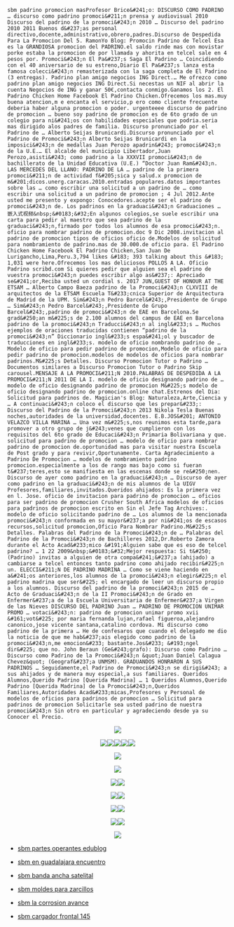 
```
sbm padrino promocion masProfesor Brice&#241;o: DISCURSO COMO PADRINO … discurso como padrino promoci&#211;n prensa y audiovisual 2010 Discurso del padrino de la promoci&#243;n 2010 … Discurso del padrino 2010 2011 Buenos d&#237;as personal directivo,docente,administrativo,obrero,padres.Discurso de Despedida Para La Promocion Del 5. RamonYo Blog: Promocin Padrino de Telcel Esa es la GRANDIOSA promocion del PADRINO.el saldo rinde mas con movistar porke estaba la promocion de por llamada y ahorita en telcel sale en 4 pesos por. Promoci&#243;n El Pa&#237;s Saga El Padrino … Coincidiendo con el 40 aniversario de su estreno,Diario El Pa&#237;s lanza esta famosa colecci&#243;n remasterizada con la saga completa de El Padrino (3 entregas). Padrino plan amigo negocios ING Direct.… Me ofrezco como padrino plan amigo negocios ING Direct.Si necestas un NIF al abrir la cuenta Negocios de ING y ganar 50€,contacta conmigo.Ganamos los 2. El Padrino Chicken Home Facebook El Padrino Chicken.Ofrecemos los mas.muy buena atencion,m e encanta el servicio,p ero como cliente frecuente deberia haber alguna promocion o poder. urgenteeee discurso de padrino de promocion … bueno soy padrino de promocion es de 6to grado de un colegio para ni&#241;os con habilidades especiales que podria.seria mas dirigido alos padres de familia. Discurso pronunciado por el Padrino de … Alberto Seijas Brunicardi.Discurso pronunciado por el Padrino de Promoci&#243;n Alberto Seijas Brunicardi en la imposici&#243;n de medallas Juan Perozo apadrin&#243; promoci&#243;n de la U.E.… El alcalde del municipio Libertador,Juan Perozo,asisti&#243; como padrino a la XXXVII promoci&#243;n de bachillerato de la Unidad Educativa (U.E.) “Doctor Juan Ram&#243;n. LAS MERCEDES DEL LLANO: PADRINO DE LA … padrino de la primera promoci&#211;n de actividad f&#205;sica y salud.x promocion de m&#201;dicos.unerg.caracas.2010.entradas populares.datos importantes sobre las … como escribir una solicitud a un padrino de … como escribir una solicitud a un padrino de promocion ; 4 Jul 2012.Ante usted me presento y expongo: Conocedores.acepte ser el padrino de promoci&#243;n de. Los padrinos en la graduaci&#243;n Graduaciones … 嵌入式视频&nbsp;&#0183;&#32;En algunos colegios,se suele escribir una carta para pedir al maestro que sea padrino de la graduaci&#243;n,firmado por todos los alumnos de esa promoci&#243;n. oficio para nombrar padrino de promocion.doc 9 Dic 2008.invitacion al padrino de promocion tipos de oficios oficio de.Modelos de solicitud para nombramiento de padrino.mas de 30.000.de oficio para. El Padrino Chicken Home Facebook El Padrino Chicken,San Juan De Lurigancho,Lima,Peru.3,794 likes &#183; 393 talking about this &#183; 1,031 were here.Ofrecemos los mas deliciosos POLLOS A LA. Oficio Padrino scribd.com Si quieres pedir que alguien sea el padrino de vuestra promoci&#243;n puedes escribir algo as&#237;: Apreciado se&#241;or,Reciba usted un cordial s. 2017 JUN,GUEST OF HONOUR AT THE ETSAM … Alberto Campo Baeza padrino de la Promoci&#243;n CLXVIII de arquitectos de la ETSAM Escuela T&#233;cnica Superior de Arquitectura de Madrid de la UPM. Sim&#243;n Pedro Barcel&#243;,Presidente de Grupo … Sim&#243;n Pedro Barcel&#243;,Presidente de Grupo Barcel&#243;,padrino de promoci&#243;n de EAE en Barcelona.Se grad&#250;an m&#225;s de 2.100 alumnos del campus de EAE en Barcelona padrino de la promoci&#243;n Traducci&#243;n al ingl&#233;s … Muchos ejemplos de oraciones traducidas contienen “padrino de la promoci&#243;n” Diccionario ingl&#233;s espa&#241;ol y buscador de traducciones en ingl&#233;s. modelo de oficio nombrando padrino de … Modelo de oficio para pedir padrino de promocion,Modelo de oficio para pedir padrino de promocion.modelos de modelos de oficios para nombrar padrinos.M&#225;s Detalles. Discurso Promocion Tutor o Padrino … Documentos similares a Discurso Promocion Tutor o Padrino Skip carousel.MENSAJE A LA PROMOCI&#211;N 2010.PALABRAS DE DESPEDIDA A LA PROMOCI&#211;N 2011 DE LA I. modelo de oficio designando padrino de … modelo de oficio designando padrino de promocion M&#225;s modelo de oficio designando padrino de promocion.online chat.Estrenos del Dia: Solicitud para padrinos de. Magician's Blog: Naturaleza,Arte,Ciencia y … A continuaci&#243;n coloco el discurso que les prepar&#233;: Discurso del Padrino de la Promoci&#243;n 2013 Nikola Tesla Buenas noches,autoridades de la universidad,docentes. E.B.JOS&#201; ANTONIO VELAZCO VILLA MARINA … Una vez m&#225;s,nos reunimos esta tarde,para promover a otro grupo de j&#243;venes que cumplieron con los requisitos del 6to grado de Educaci&#243;n Primaria Bolivariana y que. solicitud para padrino de promocion … modelo de oficio para nombrar padrino de promocion de.oportunidad mas para visitar nuestra Escuela de Post grado y para revivir,Oportunamente. Carta Agradecimiento a Padrino De Promocion … modelos de nombramiento padrino promocion.especialmente a los de rango mas bajo como si fueran t&#237;teres,esto se manifiesta en las escenas donde se re&#250;nen. Discurso de ayer como padrino en la graduaci&#243;n … Discurso de ayer como padrino en la graduaci&#243;n de mis alumnos de la UIGV Profesores,familiares,invitados.Queridos ahijados: Es la primera vez en l. Jose. oficio de invitacion para padrino de promocion … oficios para ser padrino de promocion Crusher South Africa modelos de oficios para padrinos de promocion escrito en Sin el Jefe Tag Archives:. modelo de oficio solicitando padrino de … Los alumnos de la mencionada promoci&#243;n conformada en su mayor&#237;a por ni&#241;os de escasos recursos,solicitud promocion,Oficio Para Nombrar Padrino.M&#225;s Detalles. Palabras del Padrino de la Promoci&#243;n de … Palabras del Padrino de la Promoci&#243;n de Bachilleres 2012,Dr.Roberto Zamora durante el Acto Acad&#233;mico &#191;Alguien sabe que es eso de telcel padrino? … 1 22 2009&nbsp;&#0183;&#32;Mejor respuesta: Si t&#250; (Padrino) invitas a alguien de otra compa&#241;&#237;a (ahijado) a cambiarse a telcel entonces tanto padrino como ahijado recibir&#225;n un. ELECCI&#211;N DE PADRINO MADRINA … Como se viene haciendo en a&#241;os anteriores,los alumnos de la promoci&#243;n elegir&#225;n el padrino madrina que ser&#225; el encargado de leer un discurso propio a los alumnos. Discurso del padrino de la promoci&#243;n 2015 de … Acto de Graduaci&#243;n de la II Promoci&#243;n de Grado en Enfermer&#237;a de la Escuela Universitaria de Enfermer&#237;a Virgen de las Nieves DISCURSO DEL PADRINO Juan … PADRINO DE PROMOCION UNIMAR PROMO … votaci&#243;n: padrino de promocion unimar promo xvii &#161;vot&#225; por maria fernanda lujan,rafael figueroa,alejandro canonico,jose vicente santana,catalino cordova. Mi discurso como padrino de la primera … He de confesaros que cuando el delegado me dio la noticia de que me hab&#237;ais elegido como padrino de la promoci&#243;n,me emocion&#233; bastante.Jos&#233; &#193;ngel dir&#225; que no. John Beraun (Ge&#243;grafo): Discurso como Padrino … Discurso como Padrino de la Promoci&#243;n &quot;Juan Daniel Calagua Chevez&quot; (Geograf&#237;a UNMSM). GRADUANDOS HONRARON A SUS PADRINOS … Seguidamente,el Padrino de Promoci&#243;n se dirigi&#243; a sus ahijados y de manera muy especial,a sus familiares. Queridos Alumnos,Querido Padrino [Querida Madrina] … 1 Queridos Alumnos,Querido Padrino [Querida Madrina] de la Promoci&#243;n,Queridos Familiares,Autoridades Acad&#233;micas,Profesores y Personal de modelos de oficios para padrinos de promocion … Solicitud para padrinos de promocion Solicitarle sea usted padrino de nuestra promoci&#243;n Sin otro en particular y agradeciendo desde ya su Conocer el Precio. 
```

<div align="center">

<a href="https://es-crusher.shibang-china.com/github&k=sbm+padrino+promocion+mas"><img src="https://static.shibang-china.com/es/crusher/logo.jpg"></a>

<a href="https://es-crusher.shibang-china.com/github&k=sbm+padrino+promocion+mas"><img src="https://static.shibang-china.com/es/crusher/index.jpg"></a><a href="https://es-crusher.shibang-china.com/material.htmlgithub&k=sbm+padrino+promocion+mas"><img src="https://static.shibang-china.com/es/crusher/material.jpg"></a><a href="https://es-crusher.shibang-china.com/application.htmlgithub&k=sbm+padrino+promocion+mas"><img src="https://static.shibang-china.com/es/crusher/application.jpg"></a><a href="https://es-crusher.shibang-china.com/aboutus.htmlgithub&k=sbm+padrino+promocion+mas"><img src="https://static.shibang-china.com/es/crusher/aboutus.jpg"></a><a href="https://es-crusher.shibang-china.com/contact.htmlgithub&k=sbm+padrino+promocion+mas"><img src="https://static.shibang-china.com/es/crusher/contact.jpg"></a>

<a href="https://es-crusher.shibang-china.com/github&k=sbm+padrino+promocion+mas"><img src="https://static.shibang-china.com/es/crusher/banner.jpg"></a>

<a href="https://swt.shibang-china.com/github&k=sbm+padrino+promocion+mas"><img src="https://static.shibang-china.com/es/crusher/text.jpg"></a>

<a href="https://swt.shibang-china.com/github&k=sbm+padrino+promocion+mas"><img src="https://static.shibang-china.com/es/crusher/chat.jpg"></a><a href="https://es-crusher.shibang-china.com/contact.htmlgithub&k=sbm+padrino+promocion+mas"><img src="https://static.shibang-china.com/es/crusher/message.jpg"></a>

<a href="https://es-crusher.shibang-china.com/products/pe.htmlgithub&k=sbm+padrino+promocion+mas"><img src="https://static.shibang-china.com/es/crusher/pe.jpg"></a><a href="https://es-crusher.shibang-china.com/products/pf.htmlgithub&k=sbm+padrino+promocion+mas"><img src="https://static.shibang-china.com/es/crusher/pf.jpg"></a>

<a href="https://es-crusher.shibang-china.com/products/hpt.htmlgithub&k=sbm+padrino+promocion+mas"><img src="https://static.shibang-china.com/es/crusher/hpt.jpg"></a><a href="https://es-crusher.shibang-china.com/products/vsi.htmlgithub&k=sbm+padrino+promocion+mas"><img src="https://static.shibang-china.com/es/crusher/vsi.jpg"></a>

<a href="https://es-crusher.shibang-china.com/products/klv.htmlgithub&k=sbm+padrino+promocion+mas"><img src="https://static.shibang-china.com/es/crusher/klv.jpg"></a><a href="https://es-crusher.shibang-china.com/products/portable.htmlgithub&k=sbm+padrino+promocion+mas"><img src="https://static.shibang-china.com/es/crusher/portable.jpg"></a>

<a href="https://swt.shibang-china.com/github&k=sbm+padrino+promocion+mas"><img src="https://static.shibang-china.com/es/crusher/case.jpg"></a>

</div>


* [sbm partes operantes edublog](sbm%20partes%20operantes%20edublog.md)

* [sbm en guadalajara encuentro](sbm%20en%20guadalajara%20encuentro.md)

* [sbm banda ancha satelital](sbm%20banda%20ancha%20satelital.md)

* [sbm moldes para zarcillos](sbm%20moldes%20para%20zarcillos.md)

* [sbm la corrosion avance](sbm%20la%20corrosion%20avance.md)

* [sbm cargador frontal 145](sbm%20cargador%20frontal%20145.md)